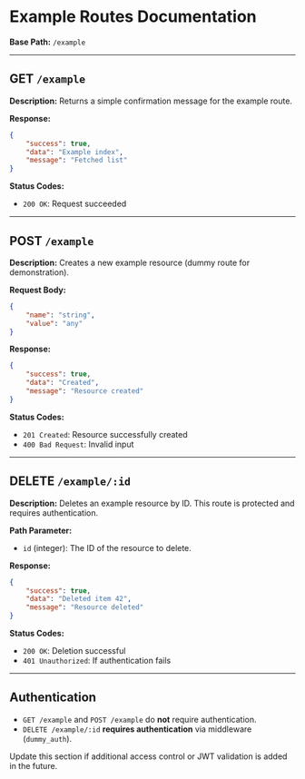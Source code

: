 # Example Routes Documentation

**Base Path:** `/example`

---

## GET `/example`

**Description:**
Returns a simple confirmation message for the example route.

**Response:**

```json
{
	"success": true,
	"data": "Example index",
	"message": "Fetched list"
}
```

**Status Codes:**

- `200 OK`: Request succeeded

---

## POST `/example`

**Description:**
Creates a new example resource (dummy route for demonstration).

**Request Body:**

```json
{
	"name": "string",
	"value": "any"
}
```

**Response:**

```json
{
	"success": true,
	"data": "Created",
	"message": "Resource created"
}
```

**Status Codes:**

- `201 Created`: Resource successfully created
- `400 Bad Request`: Invalid input

---

## DELETE `/example/:id`

**Description:**
Deletes an example resource by ID. This route is protected and requires authentication.

**Path Parameter:**

- `id` (integer): The ID of the resource to delete.

**Response:**

```json
{
	"success": true,
	"data": "Deleted item 42",
	"message": "Resource deleted"
}
```

**Status Codes:**

- `200 OK`: Deletion successful
- `401 Unauthorized`: If authentication fails

---

## Authentication

- `GET /example` and `POST /example` do **not** require authentication.
- `DELETE /example/:id` **requires authentication** via middleware (`dummy_auth`).

Update this section if additional access control or JWT validation is added in the future.
